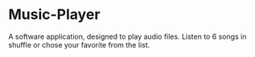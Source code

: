 # Music-Player
A software application, designed to play audio files. Listen to 6 songs in shuffle or chose your favorite from the list.
